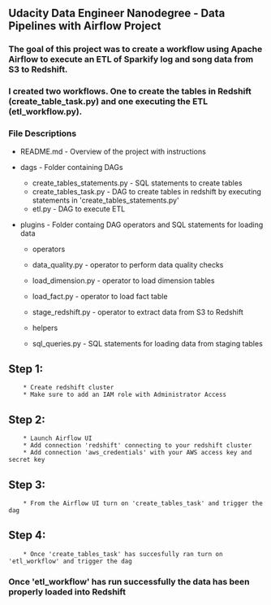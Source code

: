 ## Udacity Data Engineer Nanodegree - Data Pipelines with Airflow Project 

### The goal of this project was to create a workflow using Apache Airflow to execute an ETL of Sparkify log and song data from S3 to Redshift. 

### I created two workflows. One to create the tables in Redshift (create_table_task.py) and one executing the ETL (etl_workflow.py). 

### File Descriptions
* README.md - Overview of the project with instructions
    
* dags - Folder containing DAGs
   * create_tables_statements.py - SQL statements to create tables
   * create_tables_task.py - DAG to create tables in redshift by executing statements in 'create_tables_statements.py'
   * etl.py - DAG to execute ETL
     
* plugins - Folder containg DAG operators and SQL statements for loading data
   * operators 
    * data_quality.py     - operator to perform data quality checks
    * load_dimension.py   - operator to load dimension tables 
    * load_fact.py        - operator to load fact table
    * stage_redshift.py   - operator to extract data from S3 to Redshift
            
  * helpers 
   * sql_queries.py - SQL statements for loading data from staging tables 
            
## Step 1: 
        * Create redshift cluster
        * Make sure to add an IAM role with Administrator Access
    
## Step 2: 
        * Launch Airflow UI 
        * Add connection 'redshift' connecting to your redshift cluster
        * Add connection 'aws_credentials' with your AWS access key and secret key 

## Step 3: 
        * From the Airflow UI turn on 'create_tables_task' and trigger the dag
 
## Step 4: 
        * Once 'create_tables_task' has succesfully ran turn on 'etl_workflow' and trigger the dag

### Once 'etl_workflow' has run successfully the data has been properly loaded into Redshift 
